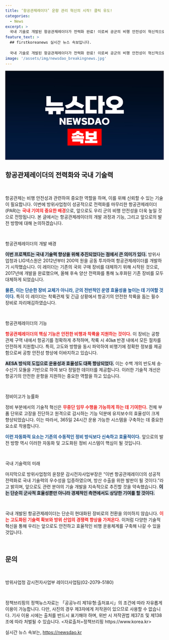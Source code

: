 ```yaml
---
title: ‘항공관제레이더’ 운항 관리 혁신의 시작! 클릭 유도!
categories:
  - News
excerpt: >
  국내 기술로 개발된 항공관제레이더가 전력화 완료! 이로써 공군의 비행 안전성이 혁신적으로 향상되며, 실시간 운항 관리가 가능해져 우리 군의 항공작전 역량이 비약적으로 강화됩니다.
feature_text: >
  ## firstkoreanews 실시간 뉴스 속보입니다.

  국내 기술로 개발된 항공관제레이더가 전력화 완료! 이로써 공군의 비행 안전성이 혁신적으로 향상되며, 실시간 운항 관리가 가능해져 우리 군의 항공작전 역량이 비약적으로 강화됩니다.
image: '/assets/img/newsdao_breakingnews.jpg'
---
```


<p><img src="/assets/img/newsdao_breakingnews.jpg" alt="firstkoreanews 속보" /></p>

<h2 data-ke-size="size26">항공관제레이더의 전력화와 국내 기술력</h2>

<p data-ke-size="size16">&nbsp;</p>

<p>항공관제는 비행 안전성과 관련하여 중요한 역할을 하며, 이를 위해 신뢰할 수 있는 기술이 필요합니다. 이번에 방위사업청이 성공적으로 전력화를 마무리한 항공관제레이더(PAR)는 <b><span style="color: #ee2323;">국내 기여의 중요한 배경</span></b>으로, 앞으로도 우리 군의 비행 안전성을 더욱 높일 것으로 전망됩니다. 본 글에서는 항공관제레이더의 개발 과정과 기능, 그리고 앞으로의 발전 방향에 대해 논의하겠습니다.</p>

<p data-ke-size="size16">&nbsp;</p>

<p>항공관제레이더의 개발 배경</p>

<p><b><span style="background-color: #21538527;">이번 프로젝트는 국내 기술력 향상을 위해 추진되었다는 점에서 큰 의미가 있다.</span></b> 방위사업청과 LIG넥스원은 2012년부터 200억 원을 공동 투자하여 항공관제레이더를 개발하기 시작했습니다. 이 레이더는 기존의 국외 구매 장비를 대체하기 위해 시작된 것으로, 2017년에 개발을 완료했으며, 올해 후속 양산 전력화를 통해 노후화된 기존 장비를 모두 대체하게 되었습니다.  </p>

<p><b><span style="color: #1a5490;">물론, 이는 단순한 장비 교체가 아니라, 군의 전반적인 운영 효율성을 높이는 데 기여할 것이다.</span></b> 특히 이 레이더는 착륙관제 및 긴급 상황에서 항공기의 안전한 착륙을 돕는 필수 장비로 자리매김하였습니다.</p>

<p data-ke-size="size16">&nbsp;</p>

<p>항공관제레이더의 기능</p>

<p><b><span style="color: #ee2323;">항공관제레이더의 핵심 기능은 안전한 비행과 착륙을 지원하는 것이다.</span></b> 이 장비는 공항 관제 구역 내에서 항공기를 정확하게 추적하며, 착륙 시 40㎞ 반경 내에서 모든 절차를 안전하게 지원합니다. 특히, 고도와 방향을 동시 파악하여 비행기에 정확한 정보를 제공함으로써 공항 안전성 향상에 이바지하고 있습니다.</p>

<p><b><span style="background-color: #21538527;">AESA 방식의 도입으로 운용성과 효율성도 대폭 향상되었다.</span></b> 이는 수백 개의 반도체 송·수신기 모듈을 기반으로 하여 보다 정밀한 데이터를 제공합니다. 이러한 기술적 개선은 항공기의 안전한 운항을 지원하는 중요한 역할을 하고 있습니다.</p>

<p data-ke-size="size16">&nbsp;</p>

<p>정비이고가 능률화</p>

<p>정비 부분에서의 기술적 혁신은 <b><span style="color: #ee2323;">무중단 임무 수행을 가능하게 하는 데 기여한다.</span></b> 전체 부품 단위로 고장을 진단하고 원격으로 감시하는 기능 덕분에 유지보수의 효율성이 크게 향상되었습니다. 이는 따라서, 365일 24시간 운용 가능한 시스템을 구축하는 데 중요한 요소로 작용합니다.</p>

<p><b><span style="color: #1a5490;">이런 자동화적 요소는 기존의 수동적인 정비 방식보다 신속하고 효율적이다.</span></b> 앞으로의 발전 방향 역시 이러한 자동화 및 고도화된 정비 시스템이 핵심이 될 것입니다.</p>

<p data-ke-size="size16">&nbsp;</p>

<p>국내 기술력의 미래</p>

<p>마지막으로 방위사업청의 윤창문 감시전자사업부장은 “이번 항공관제레이더의 성공적 전력화로 국내 기술력의 우수성을 입증하였으며, 방산 수출을 위한 발판이 될 것이다.”라고 밝히며, 앞으로도 관련 분야의 기술 개발을 지속적으로 추진할 것을 약속했습니다. <b><span style="background-color: #21538527;">이는 단순히 군사적 효율성뿐만 아니라 경제적인 측면에서도 상당한 기여를 할 것이다.</span></b></p>

<p data-ke-size="size16">&nbsp;</p>

<p>국내 개발된 항공관제레이더는 단순히 현대화된 장비로의 전환을 의미하지 않습니다. <b><span style="color: #ee2323;">이는 고도화된 기술력 확보와 방위 산업의 경쟁력 향상을 가져온다.</span></b> 이처럼 다양한 기술적 혁신을 통해 우리는 앞으로도 안전하고 효율적인 비행 운용체계를 구축해 나갈 수 있을 것입니다.</p>

<p data-ke-size="size16">&nbsp;</p>

<h2 data-ke-size="size26">문의</h2>

<p data-ke-size="size16">&nbsp;</p>

<p>방위사업청 감시전자사업부 레이더사업팀(02-2079-5180) </p>

<p data-ke-size="size16">&nbsp;</p>

<p>정책브리핑의 정책뉴스자료는 「공공누리 제1유형:출처표시」의 조건에 따라 자유롭게 이용이 가능합니다. 다만, 사진의 경우 제3자에게 저작권이 있으므로 사용할 수 없습니다. 기사 이용 시에는 출처를 반드시 표기해야 하며, 위반 시 저작권법 제37조 및 제138조에 따라 처벌될 수 있습니다. &lt;자료출처=정책브리핑 https://www.korea.kr></p>
실시간 뉴스 속보는, <a href="https://newsdao.kr" rel="dofollow">https://newsdao.kr</a>


